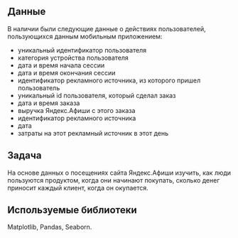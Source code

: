 ## Данные 

В наличии были следующие данные о действиях пользователей, пользующихся данным мобильным приложением: 

- уникальный идентификатор пользователя
- категория устройства пользователя
- дата и время начала сессии
- дата и время окончания сессии
- идентификатор рекламного источника, из которого пришел пользователь
- уникальный id пользователя, который сделал заказ
- дата и время заказа
- выручка Яндекс.Афиши с этого заказа
- идентификатор рекламного источника
- дата
- затраты на этот рекламный источник в этот день

## Задача 

На основе данных о посещениях сайта Яндекс.Афиши изучить, как люди пользуются продуктом, когда они начинают покупать, сколько денег приносит каждый клиент, когда он окупается.

## Используемые библиотеки

Matplotlib, Pandas, Seaborn.
